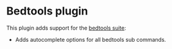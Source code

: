 # Bedtools plugin

This plugin adds support for the [bedtools suite](http://bedtools.readthedocs.org/en/latest/):

- Adds autocomplete options for all bedtools sub commands.
